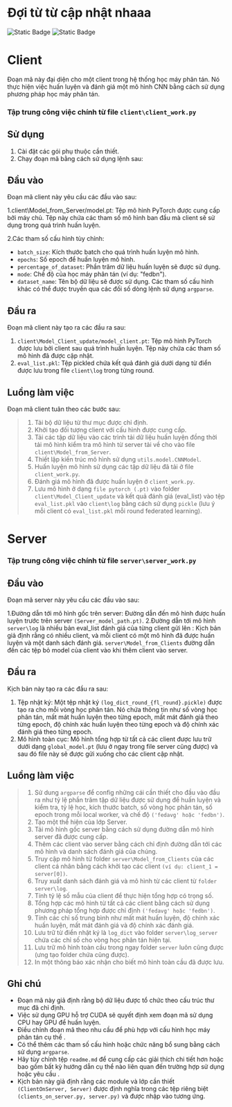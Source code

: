 # Đợi từ từ cập nhật nhaaa
![Static Badge](https://img.shields.io/badge/federated%20learning-application-brightgreen)
![Static Badge](https://img.shields.io/badge/web%20system-evolving-purple)


# Client 

Đoạn mã này đại diện cho một client trong hệ thống học máy phân tán. Nó thực hiện việc huấn luyện và đánh giá một mô hình CNN bằng cách sử dụng phương pháp học máy phân tán.

### Tập trung công việc chính từ file `client\client_work.py`

## Sử dụng
1. Cài đặt các gói phụ thuộc cần thiết.
2. Chạy đoạn mã bằng cách sử dụng lệnh sau:

## Đầu vào

Đoạn mã client này yêu cầu các đầu vào sau:

1.client\Model_from_Server/model.pt: Tệp mô hình PyTorch được cung cấp bởi máy chủ. Tệp này chứa các tham số mô hình ban đầu mà client sẽ sử dụng trong quá trình huấn luyện.

2.Các tham số cấu hình tùy chỉnh:
- `batch_size`: Kích thước batch cho quá trình huấn luyện mô hình.
- `epochs`: Số epoch để huấn luyện mô hình.
- `percentage_of_dataset`: Phần trăm dữ liệu huấn luyện sẽ được sử dụng.
- `mode`: Chế độ của học máy phân tán (ví dụ: "fedbn").
- `dataset_name`: Tên bộ dữ liệu sẽ được sử dụng.
Các tham số cấu hình khác có thể được truyền qua các đối số dòng lệnh sử dụng `argparse`.

## Đầu ra
Đoạn mã client này tạo ra các đầu ra sau:

1. `client\Model_Client_update/model_client.pt`: Tệp mô hình PyTorch được lưu bởi client sau quá trình huấn luyện. Tệp này chứa các tham số mô hình đã được cập nhật.
2. `eval_list.pkl`: Tệp pickled chứa kết quả đánh giá dưới dạng từ điển được lưu trong file `client\log` trong từng round.

## Luồng làm việc

Đoạn mã client tuân theo các bước sau:

>1. Tải bộ dữ liệu từ thư mục được chỉ định. 
>2. Khởi tạo đối tượng client với cấu hình được cung cấp. 
>3. Tải các tập dữ liệu vào các trình tải dữ liệu huấn luyện đồng thời tải mô hình kiểm tra mô hình từ server tải về cho vào file `client\Model_from_Server`. 
>4. Thiết lập kiến trúc mô hình sử dụng `utils.model.CNNModel`. 
>5. Huấn luyện mô hình sử dụng các tập dữ liệu đã tải ở file `client_work.py`. 
>6. Đánh giá mô hình đã được huấn luyện ở `client_work.py`. 
>7. Lưu mô hình ở dạng `file pytorch (.pt)` vào folder `client\Model_Client_update` và kết quả đánh giá (eval_list) vào tệp `eval_list.pkl` vào `client\log` bằng cách sử dụng `pickle` (lưu ý mỗi client có `eval_list.pkl` mỗi round federated learning). 


# Server 

### Tập trung công việc chính từ file `server\server_work.py`

## Đầu vào
Đoạn mã server này yêu cầu các đầu vào sau:

1.Đường dẫn tới mô hình gốc trên server: Đường dẫn đến mô hình được huấn luyện trước trên server `(Server_model_path.pt)`.
2.Đường dẫn tới mô hình `server\log` là nhiều bản eval_list đánh giá của từng client gửi lên : Kịch bản giả định rằng có nhiều client, và mỗi client có một mô hình đã được huấn luyện và một danh sách đánh giá. `server\Model_from_Clients` đường dẫn đến các tệp bỏ model của client vào khi thêm client vào server.

## Đầu ra

Kịch bản này tạo ra các đầu ra sau:
1. Tệp nhật ký: Một tệp nhật ký `(log_dict_round_{fl_round}.pickle)` được tạo ra cho mỗi vòng học phân tán. Nó chứa thông tin như số vòng học phân tán, mất mát huấn luyện theo từng epoch, mất mát đánh giá theo từng epoch, độ chính xác huấn luyện theo từng epoch và độ chính xác đánh giá theo từng epoch.
2. Mô hình toàn cục: Mô hình tổng hợp từ tất cả các client được lưu trữ dưới dạng `global_model.pt` (lưu ở ngay trong file server cũng được) và sau đó file này sẽ được gửi xuống cho các client cập nhật.

## Luồng làm việc

>1. Sử dung `argparse` để config những cái cần thiết cho đầu vào đầu ra như tỷ lệ phần trăm tập dữ liệu được sử dụng để huấn luyện và kiểm tra, tỷ lệ học, kích thước batch, số vòng học phân tán, số epoch trong mỗi local worker, và chế độ `('fedavg' hoặc 'fedbn')`. 
>2. Tạo một thể hiện của lớp Server. 
>3. Tải mô hình gốc server bằng cách sử dụng đường dẫn mô hình server đã được cung cấp. 
>4. Thêm các client vào server bằng cách chỉ định đường dẫn tới các mô hình và danh sách đánh giá của chúng. 
>5. Truy cập mô hình từ folder `server\Model_from_Clients` của các client cá nhân bằng cách khởi tạo các client `(ví dụ: client_1 = server[0])`. 
>6. Truy xuất danh sách đánh giá và mô hình từ các client từ `folder server\log`. 
>7. Tính tỷ lệ số mẫu của client để thực hiện tổng hợp có trọng số. 
>8. Tổng hợp các mô hình từ tất cả các client bằng cách sử dụng phương pháp tổng hợp được chỉ định `('fedavg' hoặc 'fedbn')`. 
>9. Tính các chỉ số trung bình như mất mát huấn luyện, độ chính xác huấn luyện, mất mát đánh giá và độ chính xác đánh giá. 
>10. Lưu trữ từ điển nhật ký là `log_dict` vào folder `server\log_server` chứa các chỉ số cho vòng học phân tán hiện tại. 
>11. Lưu trữ mô hình toàn cầu trong ngay folder `server` luôn cũng được (ưng tạo folder chứa cũng được). 
>12. In một thông báo xác nhận cho biết mô hình toàn cầu đã được lưu. 


## Ghi chú

- Đoạn mã này giả định rằng bộ dữ liệu được tổ chức theo cấu trúc thư mục đã chỉ định.
- Việc sử dụng GPU hỗ trợ CUDA sẽ quyết định xem đoạn mã sử dụng CPU hay GPU để huấn luyện.
- Điều chỉnh đoạn mã theo nhu cầu để phù hợp với cấu hình học máy phân tán cụ thể .
- Có thể thêm các tham số cấu hình hoặc chức năng bổ sung bằng cách sử dụng `argparse`.
- Hãy tùy chỉnh tệp `readme.md` để cung cấp các giải thích chi tiết hơn hoặc bao gồm bất kỳ hướng dẫn cụ thể nào liên quan đến trường hợp sử dụng hoặc yêu cầu .
- Kịch bản này giả định rằng các module và lớp cần thiết `(ClientOnServer, Server)` được định nghĩa trong các tệp riêng biệt `(clients_on_server.py, server.py)` và được nhập vào tương ứng.

